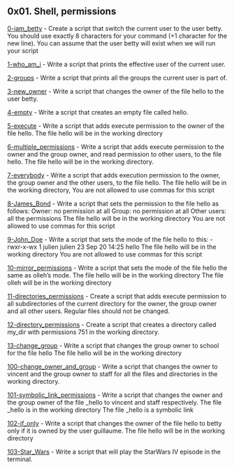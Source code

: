 ## 0x01. Shell, permissions

[0-iam_betty](./0-iam_betty)  - Create a script that switch the current user to the user betty. 
You should use exactly 8 characters for your command (+1 character for the new line). 
You can assume that the user betty will exist when we will run your script

[1-who_am_i](./1-who_am_i) - Write a script that prints the effective user of the current user.

[2-groups](./2-groups) - Write a script that prints all the groups the current user is part of.

[3-new_owner](./3-new_owner) - Write a script that changes the owner of the file hello to the user betty.

[4-empty](./4-empty) - Write a script that creates an empty file called hello.

[5-execute](./5-execute) - Write a script that adds execute permission to the owner of the file hello.
The file hello will be in the working directory

[6-multiple_permissions](./6-multiple_permissions) - Write a script that adds execute permission to the owner and the group owner, and read permission to other users, to the file hello. 
The file hello will be in the working directory.

[7-everybody](./7-everybody) - Write a script that adds execution permission to the owner, the group owner and the other users, to the file hello. 
The file hello will be in the working directory,  You are not allowed to use commas for this script

[8-James_Bond](./8-James_Bond) - Write a script that sets the permission to the file hello as follows:
Owner: no permission at all
Group: no permission at all
Other users: all the permissions
The file hello will be in the working directory You are not allowed to use commas for this script

[9-John_Doe](./9-John_Doe) - Write a script that sets the mode of the file hello to this:
-rwxr-x-wx 1 julien julien 23 Sep 20 14:25 hello
The file hello will be in the working directory
You are not allowed to use commas for this script

[10-mirror_permissions](./10-mirror_permissions) - Write a script that sets the mode of the file hello the same as olleh’s mode.
The file hello will be in the working directory
The file olleh will be in the working directory

[11-directories_permissions](./11-directories_permissions) - Create a script that adds execute permission to all subdirectories of the current directory for the owner, the group owner and all other users. Regular files should not be changed.

[12-directory_permissions](./12-directory_permissions) - Create a script that creates a directory called my_dir with permissions 751 in the working directory.

[13-change_group](./13-change_group) - Write a script that changes the group owner to school for the file hello
The file hello will be in the working directory

[100-change_owner_and_group](./100-change_owner_and_group) - Write a script that changes the owner to vincent and the group owner to staff for all the files and directories in the working directory.

[101-symbolic_link_permissions](./101-symbolic_link_permissions) - Write a script that changes the owner and the group owner of the file _hello to vincent and staff respectively.
The file _hello is in the working directory
The file _hello is a symbolic link

[102-if_only](./102-if_only) - Write a script that changes the owner of the file hello to betty only if it is owned by the user guillaume.
The file hello will be in the working directory

[103-Star_Wars](./103-Star_Wars) - Write a script that will play the StarWars IV episode in the terminal.


